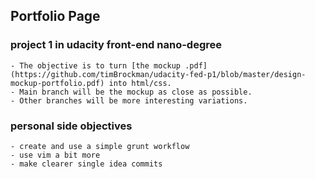 ## Portfolio Page 
### project 1 in udacity front-end nano-degree
	- The objective is to turn [the mockup .pdf](https://github.com/timBrockman/udacity-fed-p1/blob/master/design-mockup-portfolio.pdf) into html/css.
	- Main branch will be the mockup as close as possible. 
	- Other branches will be more interesting variations. 

### personal side objectives
	- create and use a simple grunt workflow
	- use vim a bit more
	- make clearer single idea commits

